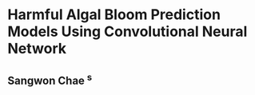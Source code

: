 # Harmful Algal Bloom Prediction Models Using Convolutional Neural Network
## Sangwon Chae <sup>s<sup>
